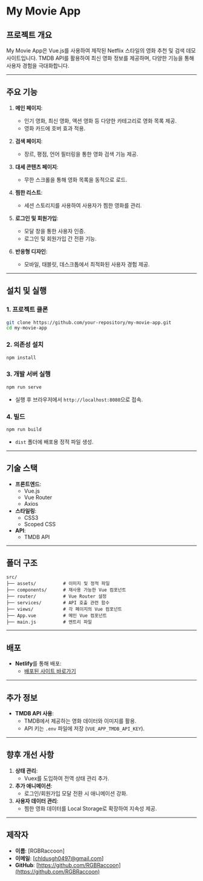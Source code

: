 # **My Movie App**

## **프로젝트 개요**

My Movie App은 Vue.js를 사용하여 제작된 Netflix 스타일의 영화 추천 및 검색 데모 사이트입니다. TMDB API를 활용하여 최신 영화 정보를 제공하며, 다양한 기능을 통해 사용자 경험을 극대화합니다.

---

## **주요 기능**

1. **메인 페이지**:

    - 인기 영화, 최신 영화, 액션 영화 등 다양한 카테고리로 영화 목록 제공.
    - 영화 카드에 호버 효과 적용.

2. **검색 페이지**:

    - 장르, 평점, 언어 필터링을 통한 영화 검색 기능 제공.

3. **대세 콘텐츠 페이지**:

    - 무한 스크롤을 통해 영화 목록을 동적으로 로드.

4. **찜한 리스트**:

    - 세션 스토리지를 사용하여 사용자가 찜한 영화를 관리.

5. **로그인 및 회원가입**:

    - 모달 창을 통한 사용자 인증.
    - 로그인 및 회원가입 간 전환 기능.

6. **반응형 디자인**:
    - 모바일, 태블릿, 데스크톱에서 최적화된 사용자 경험 제공.

---

## **설치 및 실행**

### **1. 프로젝트 클론**

```bash
git clone https://github.com/your-repository/my-movie-app.git
cd my-movie-app
```

### **2. 의존성 설치**

```bash
npm install
```

### **3. 개발 서버 실행**

```bash
npm run serve
```

-   실행 후 브라우저에서 `http://localhost:8080`으로 접속.

### **4. 빌드**

```bash
npm run build
```

-   `dist` 폴더에 배포용 정적 파일 생성.

---

## **기술 스택**

-   **프론트엔드**:
    -   Vue.js
    -   Vue Router
    -   Axios
-   **스타일링**:
    -   CSS3
    -   Scoped CSS
-   **API**:
    -   TMDB API

---

## **폴더 구조**

```plaintext
src/
├── assets/          # 이미지 및 정적 파일
├── components/      # 재사용 가능한 Vue 컴포넌트
├── router/          # Vue Router 설정
├── services/        # API 호출 관련 함수
├── views/           # 각 페이지의 Vue 컴포넌트
├── App.vue          # 메인 Vue 컴포넌트
├── main.js          # 엔트리 파일
```

---

## **배포**

-   **Netlify**를 통해 배포:
    -   [배포된 사이트 바로가기](https://your-netlify-url.netlify.app)

---

## **추가 정보**

-   **TMDB API 사용**:
    -   TMDB에서 제공하는 영화 데이터와 이미지를 활용.
    -   API 키는 `.env` 파일에 저장 (`VUE_APP_TMDB_API_KEY`).

---

## **향후 개선 사항**

1. **상태 관리**:
    - Vuex를 도입하여 전역 상태 관리 추가.
2. **추가 애니메이션**:
    - 로그인/회원가입 모달 전환 시 애니메이션 강화.
3. **사용자 데이터 관리**:
    - 찜한 영화 데이터를 Local Storage로 확장하여 지속성 제공.

---

## **제작자**

-   **이름**: [RGBRaccoon]
-   **이메일**: [chldusgh0497@gmail.com]
-   **GitHub**: [https://github.com/RGBRaccoon](https://github.com/RGBRaccoon)

